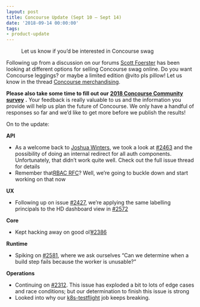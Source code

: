 ```yaml
---
layout: post
title: Concourse Update (Sept 10 — Sept 14)
date: '2018-09-14 00:00:00'
tags:
- product-update
---
```


<figure class="kg-card kg-image-card kg-card-hascaption"><img src=" __GHOST_URL__ /content/images/downloaded_images/Concourse-Update--Sept-10---Sept-14-/1-oJ9JKLsPYwX6YtLNEibR0w.png" class="kg-image" alt loading="lazy"><figcaption>Let us know if you’d be interested in Concourse swag</figcaption></figure>

Following up from a discussion on our forums [Scott Foerster](https://medium.com/u/86d0fa097bb9) has been looking at different options for selling Concourse swag online. Do you want Concourse leggings? or maybe a limited edition @vito pls pillow! Let us know in the thread [Concourse merchandising](https://discuss.concourse-ci.org/t/concourse-merchandising-t-shirts-and-similar/599/4).

**Please also take some time to fill out our** [**2018 Concourse Community survey**](https://docs.google.com/forms/u/1/d/e/1FAIpQLScWHuP130rJAcqBJhQtyIUCqbMcY4Qj0beHtfOnWEQugWSuUw/viewform) **.** Your feedback is really valuable to us and the information you provide will help us plan the future of Concourse. We only have a handful of responses so far and we’d like to get more before we publish the results!

On to the update:

**API**

- As a welcome back to [Joshua Winters](https://medium.com/u/d6d52be6c4b0), we took a look at [#2463](https://github.com/concourse/concourse/issues/2463) and the possibility of doing an internal redirect for all auth components. Unfortunately, that didn’t work quite well. Check out the full issue thread for details
- Remember that[RBAC RFC](https://github.com/concourse/rfcs/pull/6)? Well, we’re going to buckle down and start working on that now

**UX**

- Following up on issue [#2427](https://github.com/concourse/concourse/issues/2427), we’re applying the same labelling principals to the HD dashboard view in [#2572](https://github.com/concourse/concourse/issues/2572)

**Core**

- Kept hacking away on good ol’[#2386](https://github.com/concourse/concourse/issues/2386)

**Runtime**

- Spiking on [#2581](https://github.com/concourse/concourse/issues/2581), where we ask ourselves “Can we determine when a build step fails because the worker is unusable?”

**Operations**

- Continuing on [#2312](https://github.com/concourse/concourse/issues/2312). This issue has exploded a bit to lots of edge cases and race conditions; but our determination to finish this issue is strong
- Looked into why our [k8s-testflight](https://ci.concourse-ci.org/teams/main/pipelines/main/jobs/k8s-testflight/builds/114) job keeps breaking.
